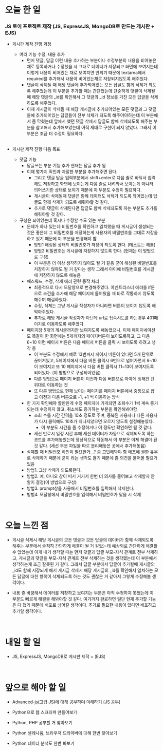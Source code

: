 # 오늘 한 일

### JS 토이 프로젝트 제작 (JS, ExpressJS, MongoDB로 만드는 게시판 + EJS)

- 게시판 제작 진행 과정

  - 여러 기능 수정, 내용 추가
    - 먼저 댓글, 답글 이런 내용 추가하는 부분이나 수정부분의 내용을 비어놓은 채로 등록하거나 수정했을 시 그대로 데이터가 저장되고 화면에 보여지는데 이렇게 내용이 비어있는 채로 보여지면 안되기 때문에 textarea에서 required를 추가해서 내용이 비어있는채로 저장되지않도록 해주었다.
    - 댓글이 삭제될 때 해당 댓글에 추가되어있는 모든 답글도 함께 삭제가 되도록 해주었는데 이 부분을 추가할 때는 간단했는데 단순하게 댓글이 삭제될 때 해당 댓글의 \_id를 확인해서 그 댓글의 \_id 정보를 가진 모든 답글을 삭제하도록 해주었다.
    - 이제 게시글이 삭제될 때 해당 게시글에 추가되어있는 모든 댓글과 그 댓글들에 추가되어있는 답글들이 전부 삭제가 되도록 해주어야하는데 이 부분에서 좀 막혔는데 앞에서 했던 댓글 삭제시 답글도 함께 삭제되도록 해주는 부분을 참고해서 추가해보았는데 아직 제대로 구현이 되지 않았다. 그래서 이 부분은 조금 더 수정이 필요하다.

  <br />

- 게시판 제작 진행 다음 목표

  - 댓글 기능
    - 답글쓰는 부분 기능 추가 현재는 답글 추가 됨
    - 이제 몇가지 확인과 자잘한 부분을 추가해주면 된다.
      - 그리고 댓글 답글 입력부분에서 shift+enter로 다음 줄로 바꿔서 입력해도 저장하고 화면에 보이는게 다음 줄로 내려와서 보이는게 아니라 띄어쓰기한 상태로 보이기 때문에 이 부분도 수정이 필요하다.
      - 게시글이 삭제될때 댓글은 함께 데이터도 삭제가 되도록 되어있는데 답글도 함께 삭제가 되도록 해줘야할 것 같다.
      - 추가로 댓글이 삭제된다면 답글도 함께 삭제되도록 하는 부분도 추가를 해줘야할 것 같다.
  - 구성은 되어있는데 혹시나 수정할 수도 있는 부분
    - 문제가 하나 있는데 비밀번호를 확인하고 일치했을 때 게시글이 생성되는 것은 좋은데 그 비밀번호를 저장하는게 사용자의 비밀번호를 그대로 저장을 하고 있기 때문에 이 부분을 변경해야 함
      - 방법1 해싱된 상태의 비밀번호가 저장이 되도록 한다. (테스트는 해봄)
      - 방법2 비밀번호는 게시글에 저장하지 않도록 한다. (현재는 이 방법으로 구성)
      - 이 부분은 더 이상 생각하지 않아도 될 거 같음 굳이 해싱된 비밀번호를 저장하지 않아도 될 거 같다는 생각 그래서 아이에 비밀번호를 게시글에 저장하지 않도록 해놓음
    - 패스워드, 수정, 삭제 에러 관련 동작 처리
      - 최종적으로 다시 모달창으로 변경해주었다. 이벤트리스너 에러를 if문으로 조건을 추가해 해당 페이지에 들어왔을 때 바로 작동하지 않도록 해주며 해결하였다.
      - 수정, 삭제는 그냥 게시글 작성자가 아니라면 버튼이 보이지 않도록 해 막아주었다.
      - 추가로 해당 게시글 작성자가 아닌데 url로 접속시도를 하는경우 401페이지로 이동하도록 해주었다.
    - 페이지당 5개의 게시글까지만 보여지도록 해놓았으니, 이제 페이지네이션도 똑같이 한 화면에는 5개까지의 페이지버튼이 보이도록하고, 그 다음 6~10 이런 페이지 버튼은 다음 페이지 버튼을 클릭 시 보이도록 하려고 생각 중
      - 이 부분도 수정해서 예로 13번까지 페이지 버튼이 있다면 5개 단위로 끊어져있고, 5페이지에서 다음 버튼 클릭시 6번으로 넘어가면서 6~10이 보여지고 또 10 페이지에서 다음 버튼 클릭시 11~13이 보여지도록 되어있다. (이 방법으로 구성되어있음)
      - 다른 방법으로 페이지 버튼이 이전과 다음 버튼으로 아이에 정해진 단위대로 이동하는 것
      - 또 다른 방법으로 현재 보이는 페이지를 페이지 버튼에서 중앙으로 잡고 이전과 다음 버튼으로 -1, +1 씩 이동하는 방식
    - 한 가지 확인해야 할만한게 수정 페이지에 가게되면 조회수가 1씩 계속 증가되는데 수정하지 않고, 취소해도 증가하는 부분을 확인해봐야함
      - 조회 수를 시간 간격을 10초 정도로 주며, 중복된 사용자나 다른 사용자가 다시 클릭해도 10초가 지나지않으면 오르지 않도록 설정해놓았다.
        - 이 부분도 시간을 좀 수정하거나 이 정도만 확인하면 될 것 같다.
      - 세션 만료시 일정 시간 후에 세션 데이터가 자동으로 삭제되도록 하는 코드를 추가해놓았는데 정상적으로 작동해서 이 부분은 이제 해결이 된 것 같다. (세션 부분 파일을 따로 분리해놓은 곳에서 추가해놓음)
    - 삭제할 때 비밀번호 확인이 필요한가...? 좀 고민해봐야 함 애초에 권한 유무로 삭제하기 때문에 굳이 라는 생각도 들기 때문에 좀 의견을 물어볼 필요가 있음
    - 방법1. 그냥 삭제가 되도록한다.
    - 방법2. 예, 아니오 창이 떠서 거기서 한번 더 의사를 물어보고 삭제할지 안할지 결정(이 방법으로 구성)
    - 방법3. prompt창을 사용해서 비밀번호를 입력해서 삭제한다.
    - 방법4. 모달창에서 비밀번호를 입력해서 비밀번호가 맞을 시 삭제

<br />

# 오늘 느낀 점

- 게시글 삭제시 해당 게시글의 모든 댓글과 모든 답글의 데이터가 함께 삭제되도록 해주는 부분에서 솔직히 간단하게 해결이 될 거 같았는데 예상외로 간단하게 해결할 수 없었는데 이게 내가 생각할 때는 먼저 댓글과 답글 부모-자식 관계로 전부 삭제하고, 게시글과 댓글을 부모-자식 관계로 전부 삭제하는 것을 생각했는데 이 부분에서 생각하는게 조금 잘못된 거 같다. 그래서 답글 부분에서 답글이 추가될때 게시글의 \_id도 함께 저장되게 해서 게시글 삭제시 해당 게시글의 \_id를 확인해서 일치하는 모든 답글에 대한 항목이 삭제되도록 하는 것도 괜찮은 거 같아서 그렇게 수정해볼 생각이다.

- 내용 줄 바꿈해서 데이터를 저장하고 보여지는 부분은 아직 수정하지 못했는데 이 부분도 빠르게 해결을 해봐야할 것 같다. 여기까지 완료하면 일단 현재 추가할 기능은 다 했기 때문에 배포로 넘어갈 생각이다. 추가로 필요한 내용이 있다면 배포하고 추가할 생각이다.

<br />

# 내일 할 일

- JS, ExpressJS, MongoDB로 게시판 제작 + (EJS)

<br />

# 앞으로 해야 할 일

- Advanced-js(고급 JS)에 대해 공부하며 이해하기 (JS 공부)

- Python으로 웹 스크래퍼 만들어보기

- Python, PHP 공부할 거 찾아보기

- Python 셀레니움, 브라우저 드라이버에 대해 한번 찾아보기

- Python 데이터 분석도 한번 봐보기

